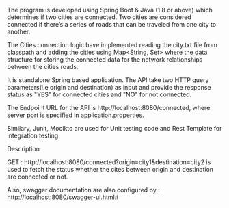 The program is developed using Spring Boot & Java (1.8 or above) which determines if two cities are connected. Two cities are considered connected if there’s a series of roads that can be traveled from one city to another.

The Cities connection logic have implemented reading the city.txt file from classpath and adding the cities using Map<String, Set<String>> where the data structure for storing the connected data for the network relationships between the cities roads.

It is standalone Spring based application. The API take two HTTP query parameters(i.e origin and destination) as input and provide the response status as "YES" for connected cities and "NO" for not connected. 

The Endpoint URL for the API is http://localhost:8080/connected, where server port is specified in application.properties.

Similary, Junit, Mocikto are used for Unit testing code and Rest Template for integration testing. 

Description

GET : http://localhost:8080/connected?origin=city1&destination=city2 is used to fetch the status whether the cites between origin and destination are connected or not.

Also, swagger documentation are also configured by : http://localhost:8080/swagger-ui.html#
